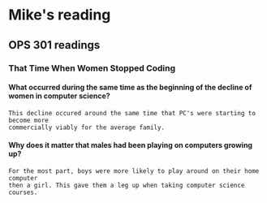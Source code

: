# Mike's reading

## OPS 301 readings

###  That Time When Women Stopped Coding

#### What occurred during the same time as the beginning of the decline of women in computer science?
    This decline occured around the same time that PC's were starting to become more
    commercially viably for the average family. 
#### Why does it matter that males had been playing on computers growing up?
    For the most part, boys were more likely to play around on their home computer
    then a girl. This gave them a leg up when taking computer science courses. 